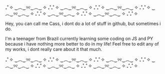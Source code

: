 ₊˚ ✧ ‿︵‿୨୧‿︵‿ ✧ ₊˚₊˚ ✧ ‿︵‿୨୧‿︵‿ ✧ ₊˚₊˚ ✧ ‿︵‿୨୧‿︵‿ ✧ ₊˚₊˚ ✧ ‿︵‿୨୧‿︵‿ ✧ ₊˚₊˚ ✧ ‿︵‿୨୧‿︵‿ ✧ ₊˚₊˚ ✧ ‿︵‿୨୧‿︵‿ ✧ ₊˚₊˚ ✧

 
Hey, you can call me Cass, i dont do a lot of stuff in github, but sometimes i do.

I'm a teenager from Brazil currently learning some coding on JS and PY because i have nothing more better to do in my life!
Feel free to edit any of my works, i dont really care about it that much.


₊˚ ✧ ‿︵‿୨୧‿︵‿ ✧ ₊˚₊˚ ✧ ‿︵‿୨୧‿︵‿ ✧ ₊˚₊˚ ✧ ‿︵‿୨୧‿︵‿ ✧ ₊˚₊˚ ✧ ‿︵‿୨୧‿︵‿ ✧ ₊˚₊˚ ✧ ‿︵‿୨୧‿︵‿ ✧ ₊˚₊˚ ✧ ‿︵‿୨୧‿︵‿ ✧ ₊˚₊˚ ✧ 
